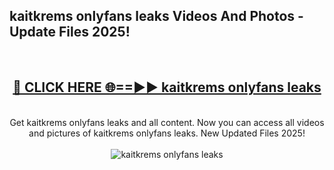 <h2>kaitkrems onlyfans leaks Videos And Photos - Update Files 2025!</h2>
<br>
<div align="center">
<h2><a href="https://linkcuts.com/hfmhzwbr" rel="nofollow">🔴 CLICK HERE 🌐==►► kaitkrems onlyfans leaks</a></h2>
<br>
Get kaitkrems onlyfans leaks and all content. Now you can access all videos and pictures of kaitkrems onlyfans leaks. New Updated Files 2025!
<br>
<br>
<a href="https://linkcuts.com/hfmhzwbr" rel="nofollow" data-target="animated-image.originalLink"><img src="https://i.ibb.co.com/WyWwxjT/player-gif2.gif" alt="kaitkrems onlyfans leaks" style="max-width: 100%; display: inline-block;" data-target="animated-image.originalImage"></a>
</div>
<br>